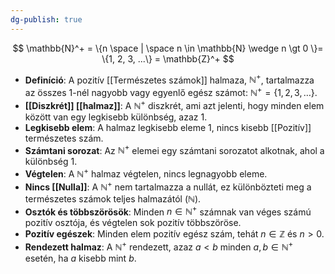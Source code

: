 ```yaml
---
dg-publish: true
---
```

$$
\mathbb{N}^+ = \{n \space | \space n \in \mathbb{N} \wedge n \gt 0  \}= \{1, 2, 3, ...\} = \mathbb{Z}^+ 
$$

- **Definíció**: A pozitív [[Természetes számok]] halmaza, $\mathbb{N}^+$, tartalmazza az összes 1-nél nagyobb vagy egyenlő egész számot: $\mathbb{N}^+ = \{1, 2, 3, \dots\}$.
- **[[Diszkrét]] [[halmaz]]**: A $\mathbb{N}^+$ diszkrét, ami azt jelenti, hogy minden elem között van egy legkisebb különbség, azaz $1$.
- **Legkisebb elem**: A halmaz legkisebb eleme $1$, nincs kisebb [[Pozitív]] természetes szám.
- **Számtani sorozat**: Az $\mathbb{N}^+$ elemei egy számtani sorozatot alkotnak, ahol a különbség $1$.
- **Végtelen**: A $\mathbb{N}^+$ halmaz végtelen, nincs legnagyobb eleme.
- **Nincs [[Nulla]]**: A $\mathbb{N}^+$ nem tartalmazza a nullát, ez különbözteti meg a természetes számok teljes halmazától ($\mathbb{N}$).
- **Osztók és többszörösök**: Minden $n \in \mathbb{N}^+$ számnak van véges számú pozitív osztója, és végtelen sok pozitív többszöröse.
- **Pozitív egészek**: Minden elem pozitív egész szám, tehát $n \in \mathbb{Z}$ és $n > 0$.
- **Rendezett halmaz**: A $\mathbb{N}^+$ rendezett, azaz $a < b$ minden $a, b \in \mathbb{N}^+$ esetén, ha $a$ kisebb mint $b$.